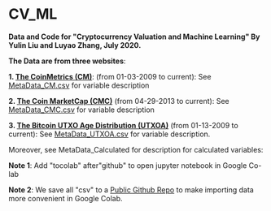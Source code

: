 # CV_ML
**Data and Code for "Cryptocurrency Valuation and Machine Learning"
By Yulin Liu and Luyao Zhang,
July 2020.** 

**The Data are from three websites**:

**1.  [The CoinMetrics (CM)](https://coinmetrics.io/data-downloads-2/)**:  (from 01-03-2009 to current): See [MetaData_CM.csv](MetaData_CM.csv) for variable description

**2. [The Coin MarketCap (CMC)](https://coinmarketcap.com/currencies/bitcoin/historical-data)** (from 04-29-2013 to current): See [MetaData_CMC.csv](MetaData_CM.csv) for variable description

**3. [The Bitcoin UTXO Age Distribution (UTXOA)](https://plotly.com/~unchained/37/bitcoin-utxo-age-distribution/#data)** (from 01-13-2009 to current): See [MetaData_UTXOA.csv](MetaData_UTXOA.csv) for variable description.


Moreover, see MetaData_Calculated for description for calculated variables:


**Note 1**: Add "tocolab" after"github" to open jupyter notebook in Google Co-lab

**Note 2**: We save all "csv" to a [Public Github Repo](https://github.com/sunshineluyao/Fintech_AI) to make importing data more convenient in Google Colab.
